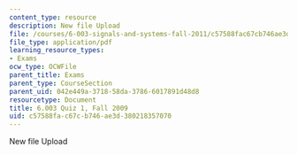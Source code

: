 ```yaml
---
content_type: resource
description: New file Upload
file: /courses/6-003-signals-and-systems-fall-2011/c57588fac67cb746ae3d380218357070_MIT6_003F11_F09q1.pdf
file_type: application/pdf
learning_resource_types:
- Exams
ocw_type: OCWFile
parent_title: Exams
parent_type: CourseSection
parent_uid: 042e449a-3718-58da-3786-6017891d48d8
resourcetype: Document
title: 6.003 Quiz 1, Fall 2009
uid: c57588fa-c67c-b746-ae3d-380218357070
---
```

New file Upload

